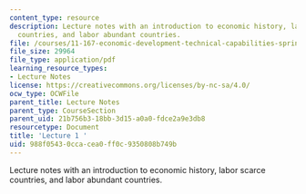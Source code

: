 ```yaml
---
content_type: resource
description: Lecture notes with an introduction to economic history, labor scarce
  countries, and labor abundant countries.
file: /courses/11-167-economic-development-technical-capabilities-spring-2004/988f05430ccacea0ff0c9350808b749b_lec_1.pdf
file_size: 29964
file_type: application/pdf
learning_resource_types:
- Lecture Notes
license: https://creativecommons.org/licenses/by-nc-sa/4.0/
ocw_type: OCWFile
parent_title: Lecture Notes
parent_type: CourseSection
parent_uid: 21b756b3-18bb-3d15-a0a0-fdce2a9e3db8
resourcetype: Document
title: 'Lecture 1 '
uid: 988f0543-0cca-cea0-ff0c-9350808b749b
---
```

Lecture notes with an introduction to economic history, labor scarce countries, and labor abundant countries.